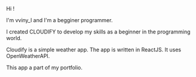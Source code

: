 Hi !

I'm vviny_l and I'm a begginer programmer.

I created CLOUDIFY to develop my skills as a beginner in the programming world.

Cloudify is a simple weather app. The app is written in ReactJS. It uses OpenWeatherAPI.

This app a part of my portfolio.
